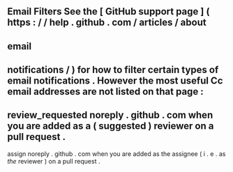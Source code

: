 #
Email
Filters
See
the
[
GitHub
support
page
]
(
https
:
/
/
help
.
github
.
com
/
articles
/
about
-
email
-
notifications
/
)
for
how
to
filter
certain
types
of
email
notifications
.
However
the
most
useful
Cc
email
addresses
are
not
listed
on
that
page
:
-
review_requested
noreply
.
github
.
com
when
you
are
added
as
a
(
suggested
)
reviewer
on
a
pull
request
.
-
assign
noreply
.
github
.
com
when
you
are
added
as
the
assignee
(
i
.
e
.
as
_the_
reviewer
)
on
a
pull
request
.
